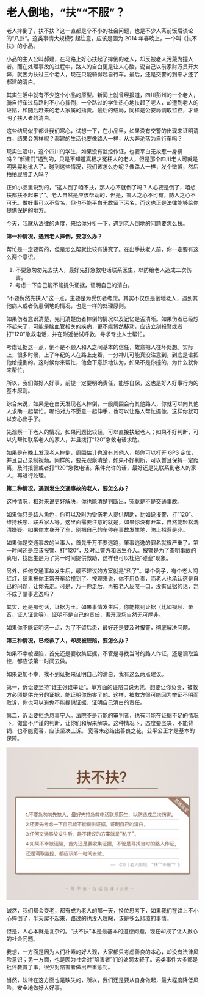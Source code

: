 



# 老人倒地，“扶”“不服”？

老人摔倒了，扶不扶？这一直都是个不小的社会问题，也是不少人茶前饭后谈论的“八卦”。这类事情大规模引起注意，应该是因为 2014 年春晚上，一个叫《扶不扶》的小品。

小品的主人公叫郝建，在马路上好心扶起了摔倒的老人，却反被老人污蔑为撞人者。而在处理事故的过程中，路人的自白更是让人心酸，说自己以前家财万贯开大奔，就因为扶过三个老人，现在只能骑得起自行车。最后，还是交警的到来才还了郝建的清白。

其实生活中就有不少这个小品的原型。新闻上就曾经报道，四川彭州的一个老人，骑自行车过马路时不小心摔倒，一个路过的学生热心地扶起了老人，却遭到老人的诬陷，和随后赶来的老人家属的指责。最后的结局，同样是公安局调取监控，才证明了扶人者的清白。

这些结局似乎都让我们寒心，试想一下，在小品里，如果没有交警的出现来证明清白，结果会怎样呢？郝建的生活也要像路人一样，从大奔沦落为自行车吗？

现实生活中，这个四川的学生，如果没有监控作证，也要平白无故惹一身祸吗？“郝建们”遇到的，只是不知道真相才冤枉人的老人，但是那个四川老人可就是明晃晃地讹人了。碰到这些情况，我们该怎么办呢？像路人一样，发个微博，然后拍拍屁股走人吗？

正如小品里说到的，“这人倒了咱不扶，那人心不就倒了吗？人心要是倒了，咱想扶都扶不起来了”。老人自然是应该帮助的，但是，害人之心不可有，防人之心不可无。做好事可以不留名，但也不能平白无故留下污名，而这也正是法律能够给你提供保护的地方。

今天，我就从法律的角度，来给你分析一下，遇到老人倒地的问题要怎么扶。

**第一种情况，遇到老人摔倒，要怎么办？**

帮忙是一定要帮的，但是怎么帮就比较有讲究了。在出手扶老人前，你一定要有这么两个意识。

1. 不要急匆匆先去扶人，最好先打急救电话联系医生，以防给老人造成二次伤害。
2. 考虑一下自己能不能提供证据，证明自己的清白。

“不要贸然先扶人”这一点，主要是为受伤者考虑。其实不仅仅是倒地老人，遇到其他病人或者伤患倒地的情况，也是一样的处理原则。

如果伤者意识清楚，先问清楚伤者摔倒的情况以及记忆是否清晰。如果伤者已经想不起来了，可能是脑血管相关的疾病，更不能贸然移动，应该立刻报警或者打“120”急救电话，并在附近尝试呼救，寻求专业人士帮忙。

考虑证据这一点，倒不是不顾人和人之间基本的信任，故意把人往坏处想。实际上，很多时候，上了年纪的人在路上走着，一分神儿可能真没注意到，到底是谁把他给撞倒的。这时候你来帮忙，他会下意识地认为，如果不是你撞的，为什么就你来帮忙。

所以，我们做好人好事，前提一定要明确责任，能够自保，这也是好人好事行为的基本原则。

综合来说，如果是在白天发现老人摔倒，一般周围会有其他路人，你就可以向其他人求助一起帮忙。哪怕对方不愿意一起伸手，也可以让路人帮忙摄像，这样你就可以安心出手了。

先观察一下老人的情况，如果问题比较轻，可以直接扶起老人；如果不好判断，可以先帮忙联系老人的家人，并且拨打“120”急救电话求助。

如果是在晚上发现老人摔倒，周围估计也没有其他人，那你可以打开 GPS 定位，并且自己录制视频。同样的，要先观察清楚，如果不好判断，可以暂且保持一定距离，及时报警或者打“120”急救电话。条件允许的话，最好还是先联系到老人的家人，再进行处理。

**第二种情况，遇到发生交通事故的老人，要怎么办？**

这种情况，相对来说更好解决，你也能清楚判断出，究竟是不是交通事故。

如果你只是路人角色，你可以及时为受伤老人提供帮助，比如说报警、打“120”、维持秩序、联系家人等。这里面需要注意的就是，如果你没有开车，自然能轻松洗清嫌疑。如果你本身开了车，别把自己的车停在事故发生地，防止招惹是非。

如果你是交通事故的当事人，首先千万不要逃跑，肇事逃逸的罪名就很严重了。第一时间还是应该报警、打“120”，及时让警方和医生介入。报警是为了查明事故的真相，找医生是为了第一时间提供救助，这样也可以杜绝“碰瓷”现象。

另外，任何交通事故发生后，最不建议的方案就是“私了”。举个例子，有个老人闯红灯，结果被你正常开车给撞到了。按理来说，你不用负责，而老人也承认这是自已的问题，让你先走。可是，万一你走后，再被老人反咬一口，没有证据的话，岂不成了肇事逃逸吗？

其实，还是那句话，证据为王。如果事情发生后，你能找到证据（比如视频、录音、证人证言等），证明不是自己的责任，离开现场自然无可厚非。

如果你不能证明这一点，为了不留后患，最好还是要及时报警，彻底解决问题。

**第三种情况，已经救了人，却反被诬陷，要怎么办？**

如果不幸被诬陷，首先还是要收集证据，不管是寻找当时的路人作证，还是调取监控，都应该第一时间去做。

如果更加不幸，找不到证据来证明自己的清白，我有这么两点建议。

第一，诉讼要坚持“谁主张谁举证”。单方面的诬陷口说无凭，想要让你负责，被救方必须提供充分的证据，能证明你伤害了他。这样，被救方很可能因为举证不明而败诉，你也可以避免不能提供证据、证明自己清白的责任。

第二，诉讼要拒绝息事宁人。法院不是万能的审判者，也有可能在证据不足的情况下，做出不严谨的判断，让你们和解来解决。这种情况下，态度要坚决，不能背锅、也不能宽容，应该坚决上诉。 宽容未必结出善良之花，公平公正才是基本的保障。

![12-01](assets/12-01.jpg)



诚然，我们都会变老，都有成为老人的那一天，换位思考下，如果我们在路上不小心摔倒了，半天爬不起来，路过的也没人理睬，该是多么悲凉的事情。

但是，人心本就是复杂的。“扶不扶”本是最基本的道德问题，现在却成了让人揪心的社会问题。

我想，一方面是因为人们朴素的好人观，大家都只考虑善良的本心，却没有法律风险意识；另一方面，也是因为社会对“陷害者”们的处罚太轻了。这类事件大多都是批评教育了事，很少对陷害者做出严重惩罚。

当然，法律在这方面也是缺失的，所以，我们还是要从自身做起，最大程度降低风险，安全地做好人好事。



































































































































































































































